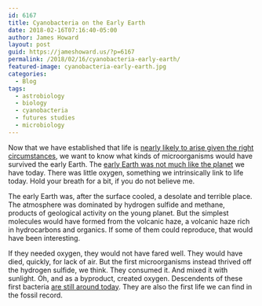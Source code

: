 ```yaml
---
id: 6167
title: Cyanobacteria on the Early Earth
date: 2018-02-16T07:16:40-05:00
author: James Howard
layout: post
guid: https://jameshoward.us/?p=6167
permalink: /2018/02/16/cyanobacteria-early-earth/
featured-image: cyanobacteria-early-earth.jpg
categories:
  - Blog
tags:
  - astrobiology
  - biology
  - cyanobacteria
  - futures studies
  - microbiology
---
```

Now that we have established that life is [nearly likely to arise
given the right circumstances](/2018/02/14/life-universe-everything),
we want to know what kinds of microorganisms would have survived
the early Earth.  The [early Earth was not much like the
planet](http://forces.si.edu/atmosphere/02_02_02.html) we have
today.  There was little oxygen, something we intrinsically link
to life today.  Hold your breath for a bit, if you do not believe
me.

The early Earth was, after the surface cooled, a desolate and
terrible place.  The atmosphere was dominated by hydrogen sulfide
and methane, products of geological activity on the young planet.
But the simplest molecules would have formed from the volcanic haze,
a volcanic haze rich in hydrocarbons and organics.  If some of them
could reproduce, that would have been interesting.

If they needed oxygen, they would not have fared well.  They would
have died, quickly, for lack of air.  But the first microorganisms
instead thrived off the hydrogen sulfide, we think.  They consumed
it.  And mixed it with sunlight.  Oh, and as a byproduct, created
oxygen.  Descendents of these first bacteria [are still around
today](http://www.ucmp.berkeley.edu/bacteria/cyanointro.html).  They
are also the first life we can find in the fossil record.
